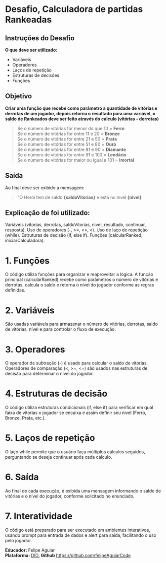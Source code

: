 # Desafio, Calculadora de partidas Rankeadas


## Instruções do Desafio

**O que deve ser utilizado:**

- Variáveis
- Operadores
- Laços de repetição
- Estruturas de decisões
- Funções

## Objetivo

**Criar uma função que recebe como parâmetro a quantidade de vitórias e derrotas de um jogador, depois retorna o resultado para uma variável, o saldo de Rankeados deve ser feito através do calculo (vitórias - derrotas)**
> Se o número de vitórias for menor do que 10 = **Ferro**  
> Se o número de vitórias for entre 11 e 20 = **Bronze**  
> Se o número de vitórias for entre 21 e 50 = **Prata**  
> Se o número de vitórias for entre 51 e 80 = **Ouro**  
> Se o número de vitórias for entre 81 e 90 = **Diamante**  
> Se o número de vitórias for entre 91 e 100 = **Lendário**  
> Se o número de vitórias for maior ou igual a 101 = **Imortal**

## Saída

Ao final deve ser exibido a mensagem:
> "O Herói tem de saldo **{saldoVitorias}** e está no nível **{nivel}**
  

## Explicação de foi utilizado:

Variáveis (vitorias, derrotas, saldoVitorias, nivel, resultado, continuar, resposta).
Uso de operadores (-, >=, <=, <).
Uso de laço de repetição (while).
Estruturas de decisão (if, else if).
Funções (calcularRanked, iniciarCalculadora).


# 1. Funções
O código utiliza funções para organizar e reaproveitar a lógica.
A função principal (calcularRanked) recebe como parâmetros o número de vitórias e derrotas, calcula o saldo e retorna o nível do jogador conforme as regras definidas.


# 2. Variáveis
São usadas variáveis para armazenar o número de vitórias, derrotas, saldo de vitórias, nível e para controlar o fluxo de execução.


# 3. Operadores
O operador de subtração (-) é usado para calcular o saldo de vitórias.
Operadores de comparação (<, >=, <=) são usados nas estruturas de decisão para determinar o nível do jogador.


# 4. Estruturas de decisão
O código utiliza estruturas condicionais (if, else if) para verificar em qual faixa de vitórias o jogador se encaixa e assim definir seu nível (Ferro, Bronze, Prata, etc.).


# 5. Laços de repetição
O laço while permite que o usuário faça múltiplos cálculos seguidos, perguntando se deseja continuar após cada cálculo.


# 6. Saída
Ao final de cada execução, é exibida uma mensagem informando o saldo de vitórias e o nível do jogador, conforme solicitado no enunciado.


# 7. Interatividade
O código está preparado para ser executado em ambientes interativos, usando prompt para entrada de dados e alert para saída, facilitando o uso pelo jogador.

**Educador:** Felipe Aguiar  
**Plataforma:** [DIO.](https://dio.me)
**Github**  https://github.com/felipeAguiarCode